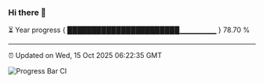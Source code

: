### Hi there 👋

⏳ Year progress { ███████████████████████▁▁▁▁▁▁▁ } 78.70 %

---

⏰ Updated on Wed, 15 Oct 2025 06:22:35 GMT

![Progress Bar CI](https://github.com/liununu/liununu/workflows/Progress%20Bar%20CI/badge.svg)

